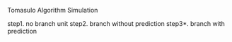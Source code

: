 Tomasulo Algorithm Simulation

step1. no branch unit 
step2. branch without prediction 
step3*. branch with prediction
 
